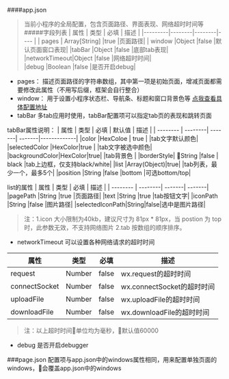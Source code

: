 
####app.json
> 当前小程序的全局配置，包含页面路径、界面表现、网络超时时间等
#####字段列表
| 属性     | 类型   | 必填    | 描述 |
|---------|--------|--------|----  |
| pages     | Array[String] |true   |页面路径|
| window    |Object         |false  |默认页面窗口表现|
|tabBar     |Object         |false  |底部tab表现|
|networkTimeout|Object      |false  |网络超时时间|     
|debug      |Boolean        |false  |是否开启debug|
- pages：
描述页面路径的字符串数组，其中第一项是初始页面，增减页面都需要修改此属性（不用写后缀，框架会自行整合）
- window：
用于设置小程序状态栏、导航条、标题和窗口背景色等
[点我查看具体配置地址](https://developers.weixin.qq.com/miniprogram/dev/framework/config.html)
- tabBar
多tab应用时使用，tabBar配置项可以指定tab页的表现和跳转页面

tabBar属性说明：
| 属性   | 类型     | 必填  | 默认值  | 描述 |
| -------- | --------| -------| -------|-------------|
|color     |HexColoe |  true  |        |tab文字默认颜色|
|selectedColor  |HexColor|true |       |tab文字被选中颜色|
|backgroundColor|HexColor|true|        |tab背景色   |
|borderStyle| String |false   |  black |tab上边框，仅支持black/white|
|list       |Array(Object)|true|       |tab列表，最少一个，最多5个|
|position |String    |false    |bottom |可选bottom/top|

list的属性
| 属性   | 类型     | 必填 | 描述 |
| -------- | --------| -------| -------|
|pagePath  |String   |true    |页面路径|
|text      |String   |true    |tab按钮文字|
|iconPath  |String   |false   |图片路径|
|selectedIconPath|String|false|选中是图片路径|

>注：1.icon 大小限制为40kb，建议尺寸为 81px * 81px，当 postion 为 top 时，此参数无效，不支持网络图片
2.tab 按数组的顺序排序。

- networkTimeout
可以设置各种网络请求的超时时间

| 属性   | 类型     | 必填 | 描述 |
| -------- | --------| -------| -------|
|request  |Number |false   |wx.request的超时时间|
|connectSocket |Number |false |wx.connectSocket的超时时间|
|uploadFile	|Number |false |wx.uploadFile的超时时间|
|downloadFile |Number |false |wx.downloadFile的超时时间|
>注：以上超时时间单位均为毫秒，默认值60000
- debug
是否开启debugger

###page.json
配置项与app.json中的windows属性相同，用来配置单独页面的windows，会覆盖app.json中的windows

